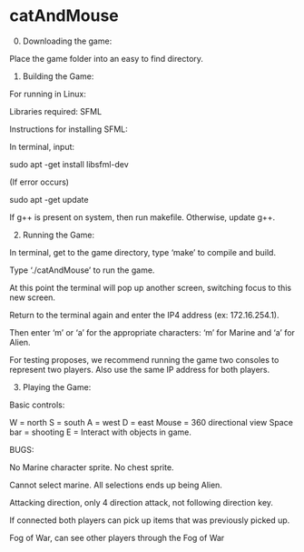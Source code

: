 # catAndMouse


0. Downloading the game:

Place the game folder into an easy to find directory.


1. Building the Game:

For running in Linux:

Libraries required: SFML

Instructions for installing SFML:

In terminal, input:

sudo apt -get install libsfml-dev

(If error occurs)

sudo apt -get update

If g++ is present on system, then run makefile. Otherwise, update g++.


2. Running the Game:

In terminal, get to the game directory, type ‘make’ to compile and build.
 
Type ‘./catAndMouse’ to run the game. 

At this point the terminal will pop up another screen, switching focus to this new screen. 

Return to the terminal again and enter the IP4 address (ex: 172.16.254.1). 

Then enter ‘m’ or ‘a’ for the appropriate characters: ‘m’ for Marine and ‘a’ for Alien. 
 
For testing proposes, we recommend running the game two consoles to represent two players. Also use the same IP address for both players.


3. Playing the Game:

Basic controls:

W = north
S = south
A = west
D = east
Mouse = 360 directional view
Space bar = shooting
E = Interact with objects in game. 


BUGS:

No Marine character sprite. No chest sprite.

Cannot select marine. All selections ends up being Alien.  

Attacking direction, only 4 direction attack, not following direction key.

If connected both players can pick up items that was previously picked up.

Fog of War, can see other players through the Fog of War
